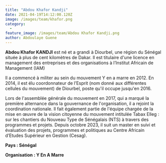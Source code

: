 ```yaml
---
title: "Abdou Khafor Kandji"
date: 2021-04-19T14:12:00.120Z
image: /images/team/khafor.png
category:
  - 
feature_image: /images/team/Abdou Khafor Kandji.png
author: Abdoulaye Guene
---
```

**Abdou Khafor KANDJI** est né et a grandi à Diourbel, une région du Sénégal située à plus de cent kilomètres de Dakar. Il est titulaire d'une licence en management des entreprises et des organisations à l’Institut Africain de Management (IAM)

Il a commencé à militer au sein du mouvement Y en a marre en 2012. En 2014, il est élu coordonnateur de l’Esprit (nom donné aux différentes cellules du mouvement) de Diourbel, poste qu'il occupe jusqu'en 2016.

Lors de l'assemblée générale du mouvement en 2017, qui a marqué la première alternance dans la gouvernance de l'organisation, il a rejoint la coordination nationale. Il fait également partie de l'équipe chargée de la mise en œuvre de la vision citoyenne du mouvement intitulée Tabax Elleg : sur les chantiers du Nouveau Type de Sénégalais (NTS) à travers des programmes et projets. Depuis octobre 2023, il suit un master en suivi et évaluation des projets, programmes et politiques au Centre Africain d’Etudes Supérieur en Gestion (Cesag).

**Pays :  Sénégal** 

**Organisation : Y En A Marre**